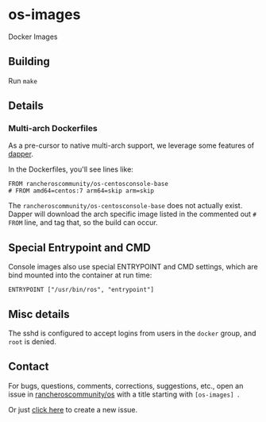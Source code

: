 # os-images
Docker Images

## Building

Run `make`

## Details

### Multi-arch Dockerfiles

As a pre-cursor to native multi-arch support, we leverage some features of
[dapper](https://github.com/rancher/dapper).

In the Dockerfiles, you'll see lines like:

```
FROM rancheroscommunity/os-centosconsole-base
# FROM amd64=centos:7 arm64=skip arm=skip
```

The `rancheroscommunity/os-centosconsole-base` does not actually exist. Dapper will download the
arch specific image listed in the commented out `# FROM` line, and tag that, so the
build can occur.

## Special Entrypoint and CMD

Console images also use special ENTRYPOINT and CMD settings, which are bind mounted
into the container at run time:

```
ENTRYPOINT ["/usr/bin/ros", "entrypoint"]
```

## Misc details

The sshd is configured to accept logins from users in the `docker` group, and `root` is denied.

## Contact
For bugs, questions, comments, corrections, suggestions, etc., open an issue in
 [rancheroscommunity/os](//github.com/rancheroscommunity/os/issues) with a title starting with `[os-images] `.

Or just [click here](//github.com/rancheroscommunity/os/issues/new?title=%5Bos-images%5D%20) to create a new issue.
